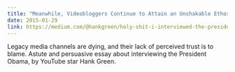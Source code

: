 ```yaml
---
title: "Meanwhile, Videobloggers Continue to Attain an Unshakable Ethos with Their Audience"
date: 2015-01-29
link: https://medium.com/@hankgreen/holy-shit-i-interviewed-the-president-fa3e8fb44d16
---
```

Legacy media channels are dying, and their lack of perceived trust is to blame. Astute and persuasive essay about interviewing the President Obama, by YouTube star Hank Green.
